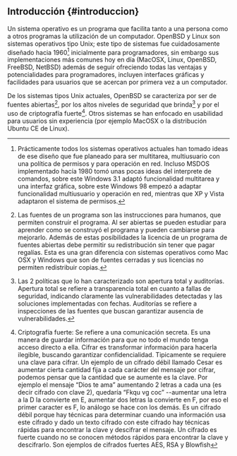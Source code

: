 ## Introducción {#introduccion}

Un sistema operativo es un programa que facilita tanto a una persona como a 
otros programas la utilización de un computador. OpenBSD y Linux son sistemas 
operativos tipo Unix; este tipo de sistemas fue cuidadosamente diseñado hacia 
1960[^intro.1] inicialmente para programadores, sin embargo sus implementaciones 
más comunes hoy en día (MacOSX, Linux, OpenBSD, FreeBSD, NetBSD) además de 
seguir ofreciendo todas las ventajas y potencialidades para programadores, 
incluyen interfaces gráficas y facilidades para usuarios que se acercan 
por primera vez a un computador.

[^intro.1]: Prácticamente todos los sistemas operativos actuales han tomado 
	ideas de ese diseño que fue planeado para ser multitarea, multiusuario 
	con una política de permisos y para operación en red.  Incluso MSDOS 
	implementado hacía 1980 tomó unas pocas ideas del interprete de 
	comandos, sobre este Windows 3.1 adaptó funcionalidad multitarea y 
	una interfaz gráfica, sobre este Windows 98 empezó a adaptar 
	funcionalidad multiusuario y operación en red, mientras que XP y 
	Vista adaptaron el sistema de permisos.

De los sistemas tipos Unix actuales, OpenBSD se caracteriza por ser de fuentes 
abiertas[^intro.2], por los altos niveles de seguridad que brinda[^intro.3] 
y por el uso de criptografía fuerte[^intro.4]. 
Otros sistemas se han enfocado en usabilidad para usuarios sin experiencia 
(por ejemplo MacOSX o la distribución Ubuntu CE de Linux).

[^intro.2]: Las fuentes de un programa son las instrucciones para humanos, que 
	permiten construir el programa. Al ser abiertas se pueden estudiar 
	para aprender como se construyó el programa y pueden cambiarse para 
	mejorarlo.  Además de estas posibilidades la licencia de un programa 
	de fuentes abiertas debe permitir su redistribución sin tener que 
	pagar regalías. Esta es una gran diferencia con sistemas operativos 
	como Mac OSX y Windows que son de fuentes cerradas y sus licencias no 
	permiten redistribuir copias.

[^intro.3]: Las 2 políticas que lo han caracterizado son apertura total y 
	auditorías. Apertura total se refiere a transparencia total en cuanto 
	a fallas de seguridad, indicando claramente las vulnerabilidades 
	detectadas y las soluciones implementadas con fechas. Auditorías se 
	refiere a inspecciones de las fuentes que buscan garantizar ausencia de 
	vulnerabilidades.

[^intro.4]: Criptografía fuerte: Se refiere a una comunicación secreta. 
        Es una manera de guardar información para que no todo el mundo tenga 
	acceso directo a ella. Cifrar es transformar información para 
	hacerla ilegible, buscando garantizar confidencialidad. 
	Tipicamente se requiere una clave 
	para cifrar. Un ejemplo de un cifrado débil llamado Cesar es aumentar 
	cierta cantidad fija a cada carácter del mensaje por cifrar, podemos 
	pensar que la cantidad que se aumente es la clave. Por ejemplo el 
	mensaje “Dios te ama” aumentando 2 letras a cada una (es decir cifrado 
	con clave 2), quedaría “Fkqu vg coc” --aumentar una letra a la D la 
	convierte en E, aumentar dos letras la convierte en F, por eso el 
	primer caracter es F, lo análogo se hace con los demás. Es un cifrado 
	débil porque hay técnicas para determinar cuando una información usa 
	este cifrado y dado un texto cifrado con este cifrado hay técnicas
	rápidas para encontrar la clave y descifrar el mensaje. Un cifrado es 
	fuerte cuando no se conocen métodos rápidos para encontrar la clave 
	y descifrarlo.  Son ejemplos de cifrados fuertes AES, RSA y Blowfish
